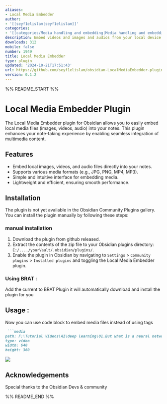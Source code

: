 ```yaml
---
aliases:
- Local Media Embedder
author:
- '[[seyf1elislam|seyf1elislam]]'
categories:
- '[[categories/Media handling and embedding|Media handling and embedding]]'
description: Embed videos and images and audios from your local device  in your notes.
downloads: 312
mobile: false
number: 1949
title: Local Media Embedder
type: plugin
updated: '2024-10-21T17:51:43'
url: https://github.com/seyf1elislam/obsidian-LocalMediaEmbedder-plugin
version: 0.1.2
---
```


%% README_START %%

# Local Media Embedder Plugin

The Local Media Embedder plugin for Obsidian allows you to easily embed local media files (images, videos, audio) into your notes. This plugin enhances your note-taking experience by enabling seamless integration of multimedia content.

## Features

- Embed local images, videos, and audio files directly into your notes.
- Supports various media formats (e.g., JPG, PNG, MP4, MP3).
- Simple and intuitive interface for embedding media.
- Lightweight and efficient, ensuring smooth performance.

## Installation

The  plugin is not yet available in the Obsidian Community Plugins gallery. You can install the plugin manually by following these steps:
### manual installation

1. Download the plugin from github released.
2. Extract the contents of the zip file to your Obsidian plugins  directory: `E:/..../yourVault/.obsidian/plugins/`.
3. Enable the plugin in Obsidian by navigating to `Settings` > `Community plugins` > `Installed plugins` and toggling the Local Media Embedder plugin.

### Using BRAT :

Add the current  to BRAT Plugin it will automatically download and install the plugin for you 


## Usage :

Now you can use code block to embed media files instead of using tags
```markdown
 ```media
path: F:\Tutorial Videos\AI\deep learning\01.But what is a neural network- - Chapter 1, Deep learning.mp4
type: video
width: 640
height: 360

```
![](https://raw.githubusercontent.com/seyf1elislam/obsidian-LocalMediaEmbedder-plugin/HEAD/v2image.gif)




## Acknowledgements

Special thanks to the Obsidian Devs & community 


%% README_END %%